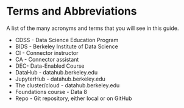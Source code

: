 # Terms and Abbreviations

A list of the many acronyms and terms that you will see in this guide.

* CDSS - Data Science Education Program
* BIDS - Berkeley Institute of Data Science
* CI - Connector instructor
* CA - Connector assistant
* DEC- Data-Enabled Course
* DataHub - datahub.berkeley.edu 
* JupyterHub - datahub.berkeley.edu
* The cluster/cloud - datahub.berkeley.edu
* Foundations course - Data 8
* Repo - Git repository, either local or on GitHub




